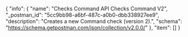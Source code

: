 {
  "info": {
    "name": "Checks Command API Checks Command V2",
    "_postman_id": "5cc9bb98-a6bf-487c-a0b0-dbb338927ee9",
    "description": "Creates a new Command check (version 2).",
    "schema": "https://schema.getpostman.com/json/collection/v2.0.0/"
  },
  "item": []
}